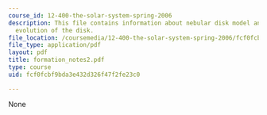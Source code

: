 ```yaml
---
course_id: 12-400-the-solar-system-spring-2006
description: This file contains information about nebular disk model and chemical
  evolution of the disk.
file_location: /coursemedia/12-400-the-solar-system-spring-2006/fcf0fcbf9bda3e432d326f47f2fe23c0_formation_notes2.pdf
file_type: application/pdf
layout: pdf
title: formation_notes2.pdf
type: course
uid: fcf0fcbf9bda3e432d326f47f2fe23c0

---
```

None